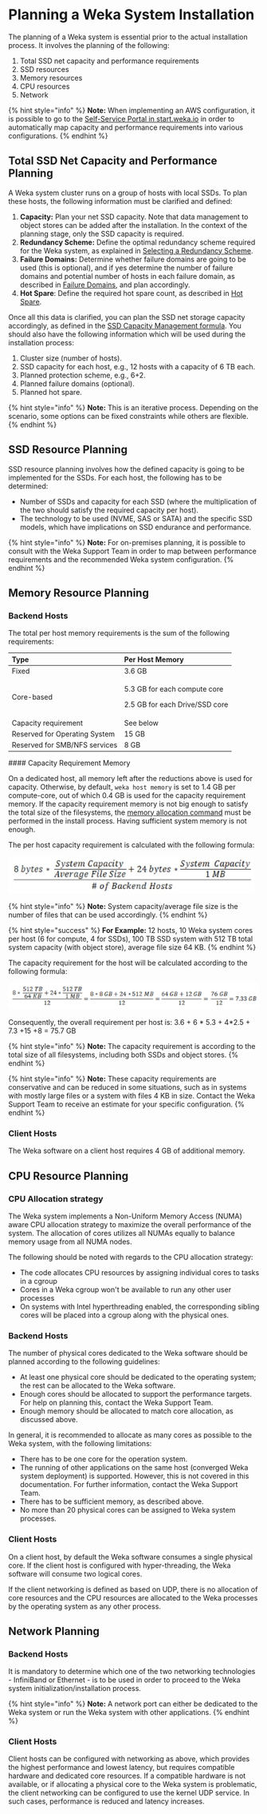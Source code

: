 # Planning a Weka System Installation

The planning of a Weka system is essential prior to the actual installation process. It involves the planning of the following:

1. Total SSD net capacity and performance requirements
2. SSD resources
3. Memory resources
4. CPU resources
5. Network

{% hint style="info" %}
**Note:** When implementing an AWS configuration, it is possible to go to the [Self-Service Portal in start.weka.io](../aws/self-service-portal.md) in order to automatically map capacity and performance requirements into various configurations.
{% endhint %}

## Total SSD Net Capacity and Performance Planning

A Weka system cluster runs on a group of hosts with local SSDs. To plan these hosts, the following information must be clarified and defined:

1. **Capacity:** Plan your net SSD capacity. Note that data management to object stores can be added after the installation. In the context of the planning stage, only the SSD capacity is required.
2. **Redundancy Scheme:** Define the optimal redundancy scheme required for the Weka system, as explained in [Selecting a Redundancy Scheme](../../overview/about.md#selecting-a-redundancy-scheme).
3. **Failure Domains:** Determine whether failure domains are going to be used \(this is optional\), and if yes determine the number of failure domains and potential number of hosts in each failure domain, as described in [Failure Domains](../../overview/ssd-capacity-management.md#failure-domains-optional), and plan accordingly.
4. **Hot Spare**: Define the required hot spare count, as described in [Hot Spare](../../overview/ssd-capacity-management.md#hot-spare).

Once all this data is clarified, you can plan the SSD net storage capacity accordingly, as defined in the [SSD Capacity Management formula](../../overview/ssd-capacity-management.md#formula-for-calculating-ssd-net-storage-capacity). You should also have the following information which will be used during the installation process:

1. Cluster size \(number of hosts\).
2. SSD capacity for each host, e.g., 12 hosts with a capacity of 6 TB each.
3. Planned protection scheme, e.g., 6+2.
4. Planned failure domains \(optional\).
5. Planned hot spare.

{% hint style="info" %}
**Note:** This is an iterative process. Depending on the scenario, some options can be fixed constraints while others are flexible.
{% endhint %}

## SSD Resource Planning

SSD resource planning involves how the defined capacity is going to be implemented for the SSDs. For each host, the following has to be determined:

* Number of SSDs and capacity for each SSD \(where the multiplication of the two should satisfy the required capacity per host\).
* The technology to be used \(NVME, SAS or SATA\) and the specific SSD models, which have implications on SSD endurance and performance.

{% hint style="info" %}
**Note:** For on-premises planning, it is possible to consult with the Weka Support Team in order to map between performance requirements and the recommended Weka system configuration.
{% endhint %}

## Memory Resource Planning

### Backend Hosts

The total per host memory requirements is the sum of the following requirements:

<table>
  <thead>
    <tr>
      <th style="text-align:left"><b>Type</b>
      </th>
      <th style="text-align:left"><b>Per Host Memory</b>
      </th>
    </tr>
  </thead>
  <tbody>
    <tr>
      <td style="text-align:left">Fixed</td>
      <td style="text-align:left">3.6 GB</td>
    </tr>
    <tr>
      <td style="text-align:left">Core-based</td>
      <td style="text-align:left">
        <p>5.3 GB for each compute core</p>
        <p>2.5 GB for each Drive/SSD core</p>
      </td>
    </tr>
    <tr>
      <td style="text-align:left">Capacity requirement</td>
      <td style="text-align:left">See below</td>
    </tr>
    <tr>
      <td style="text-align:left">Reserved for Operating System</td>
      <td style="text-align:left">15 GB</td>
    </tr>
    <tr>
      <td style="text-align:left">Reserved for SMB/NFS services</td>
      <td style="text-align:left">8 GB</td>
    </tr>
  </tbody>
</table>#### Capacity Requirement Memory

On a dedicated host, all memory left after the reductions above is used for capacity. Otherwise, by default, `weka host memory` is set to 1.4 GB per compute-core, out of which 0.4 GB is used for the capacity requirement memory. If the capacity requirement memory is not big enough to satisfy the total size of the filesystems, the [memory allocation command](using-cli.md#stage-9-configuration-of-memory-optional) must be performed in the install process. Having sufficient system memory is not enough.

The per host capacity requirement is calculated with the following formula:

![](../../.gitbook/assets/formula-1-21_5_18.jpg)

{% hint style="info" %}
**Note:** System capacity/average file size is the number of files that can be used accordingly.
{% endhint %}

{% hint style="success" %}
**For Example:** 12 hosts, 10 Weka system cores per host \(6 for compute, 4 for SSDs\), 100 TB SSD system with 512 TB total system capacity \(with object store\), average file size 64 KB.
{% endhint %}

The capacity requirement for the host will be calculated according to the following formula:

![](../../.gitbook/assets/formula-2-21_05_18.png)

Consequently, the overall requirement per host is: 3.6 + 6 \* 5.3 + 4\*2.5 + 7.3 +15 +8 = 75.7 GB

{% hint style="info" %}
**Note:** The capacity requirement is according to the total size of all filesystems, including both SSDs and object stores.
{% endhint %}

{% hint style="info" %}
**Note:** These capacity requirements are conservative and can be reduced in some situations, such as in systems with mostly large files or a system with files 4 KB in size. Contact the Weka Support Team to receive an estimate for your specific configuration.
{% endhint %}

### Client Hosts

The Weka software on a client host requires 4 GB of additional memory.

## CPU  Resource Planning

### CPU Allocation strategy

The Weka system implements a Non-Uniform Memory Access \(NUMA\) aware CPU allocation strategy to maximize the overall performance of the system. The allocation of cores utilizes all NUMAs equally to balance memory usage from all NUMA nodes.

The following should be noted with regards to the CPU allocation strategy:

* The code allocates CPU resources by assigning individual cores to tasks in a cgroup
* Cores in a Weka cgroup won't be available to run any other user processes
* On systems with Intel hyperthreading enabled, the corresponding sibling cores will be placed into a cgroup along with the physical ones.

### Backend Hosts

The number of physical cores dedicated to the Weka software should be planned according to the following guidelines:

* At least one physical core should be dedicated to the operating system; the rest can be allocated to the Weka software.
* Enough cores should be allocated to support the performance targets. For help on planning this, contact the Weka Support Team.
* Enough memory should be allocated to match core allocation, as discussed above.

In general, it is recommended to allocate as many cores as possible to the Weka system, with the following limitations:

* There has to be one core for the operation system.
* The running of other applications on the same host \(converged Weka system deployment\) is supported. However, this is not covered in this documentation. For further information, contact the Weka Support Team.
* There has to be sufficient memory, as described above.
* No more than 20 physical cores can be assigned to Weka system processes.

### Client Hosts

On a client host, by default the Weka software consumes a single physical core. If the client host is configured with hyper-threading, the Weka software will consume two logical cores.

If the client networking is defined as based on UDP, there is no allocation of core resources and the CPU resources are allocated to the Weka processes by the operating system as any other process.

## Network Planning

### Backend Hosts

It is mandatory to determine which one of the two networking technologies - InfiniBand or Ethernet - is to be used in order to proceed to the Weka system initialization/installation process.

{% hint style="info" %}
**Note:** A network port can either be dedicated to the Weka system or run the Weka system with other applications.
{% endhint %}

### Client Hosts

Client hosts can be configured with networking as above, which provides the highest performance and lowest latency, but requires compatible hardware and dedicated core resources. If a compatible hardware is not available, or if allocating a physical core to the Weka system is problematic, the client networking can be configured to use the kernel UDP service. In such cases, performance is reduced and latency increases.


